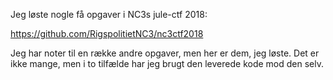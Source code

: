 Jeg løste nogle få opgaver i NC3s jule-ctf 2018:

https://github.com/RigspolitietNC3/nc3ctf2018

Jeg har noter til en række andre opgaver, men her er dem, jeg løste. Det er ikke mange, men i to tilfælde har jeg brugt den leverede kode mod den selv.
